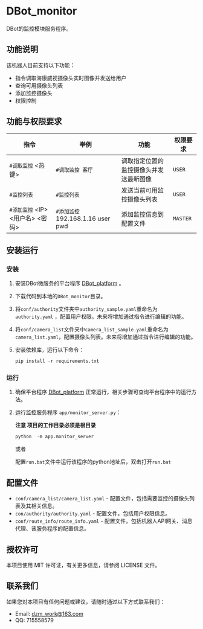 # DBot_monitor

DBot的监控模块服务程序。

## 功能说明

该机器人目前支持以下功能：
- 指令调取海康威视摄像头实时图像并发送给用户
- 查询可用摄像头列表
- 添加监控摄像头
- 权限控制

## 功能与权限要求

| 指令                             | 举例                              | 功能                                   | 权限要求 |
| -------------------------------- | --------------------------------- | -------------------------------------- | -------- |
| `#调取监控` &lt;热键&gt;               | `#调取监控 客厅`                  | 调取指定位置的监控摄像头并发送最新图像 | `USER`   |
| `#监控列表`                      | `#监控列表`                       | 发送当前可用监控摄像头列表             | `USER`   |
| `#添加监控` &lt;IP&gt; &lt;用户名> &lt;密码> | `#添加监控` 192.168.1.16 user pwd | 添加监控信息到配置文件                 | `MASTER` |

## 安装运行

### 安装

1. 安装DBot微服务的平台程序 [DBot_platform](https://github.com/dzming-git/DBot_platform) 。

2. 下载代码到本地的`DBot_monitor`目录。

3. 将`conf/authority`文件夹中`authority_sample.yaml`重命名为 `authority.yaml` ，配置用户权限。未来将增加通过指令进行编辑的功能。

4. 将`conf/camera_list`文件夹中`camera_list_sample.yaml`重命名为 `camera_list.yaml`，配置摄像头列表。未来将增加通过指令进行编辑的功能。

5. 安装依赖库，运行以下命令：

   ``` python
   pip install -r requirements.txt
   ```

### 运行

1. 确保平台程序 [DBot_platform](https://github.com/dzming-git/DBot_platform)  正常运行，相关步骤可查询平台程序中的运行方法。

2. 运行监控服务程序 `app/monitor_server.py`：

   **注意 项目的工作目录必须是根目录**

   ``` python
   python  -m app.monitor_server
   ```
   或者
   
   配置`run.bat`文件中运行该程序的python地址后，双击打开`run.bat`

## 配置文件

- `conf/camera_list/camera_list.yaml` - 配置文件，包括需要监控的摄像头列表及其相关信息。
- `con/authority/authority.yaml` - 配置文件，包括用户权限信息。
- `conf/route_info/route_info.yaml` - 配置文件，包括机器人API网关、消息代理、该服务程序的配置信息。

## 授权许可

本项目使用 MIT 许可证，有关更多信息，请参阅 LICENSE 文件。

## 联系我们

如果您对本项目有任何问题或建议，请随时通过以下方式联系我们：

- Email: dzm_work@163.com
- QQ: 715558579
